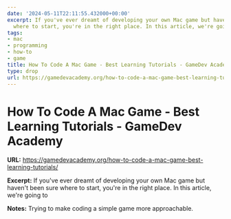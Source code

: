 ```yaml
---
date: '2024-05-11T22:11:55.432000+00:00'
excerpt: If you've ever dreamt of developing your own Mac game but haven't been sure
  where to start, you're in the right place. In this article, we're going to
tags:
- mac
- programming
- how-to
- game
title: How To Code A Mac Game - Best Learning Tutorials - GameDev Academy
type: drop
url: https://gamedevacademy.org/how-to-code-a-mac-game-best-learning-tutorials/
---
```


# How To Code A Mac Game - Best Learning Tutorials - GameDev Academy

**URL:** https://gamedevacademy.org/how-to-code-a-mac-game-best-learning-tutorials/

**Excerpt:** If you've ever dreamt of developing your own Mac game but haven't been sure where to start, you're in the right place. In this article, we're going to

**Notes:**
Trying to make coding a simple game more approachable. 

